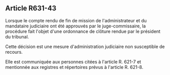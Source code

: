 Article R631-43
----
Lorsque le compte rendu de fin de mission de l'administrateur et du mandataire
judiciaire ont été approuvés par le juge-commissaire, la procédure fait l'objet
d'une ordonnance de clôture rendue par le président du tribunal.

Cette décision est une mesure d'administration judiciaire non susceptible de
recours.

Elle est communiquée aux personnes citées à l'article R. 621-7 et mentionnée aux
registres et répertoires prévus à l'article R. 621-8.
